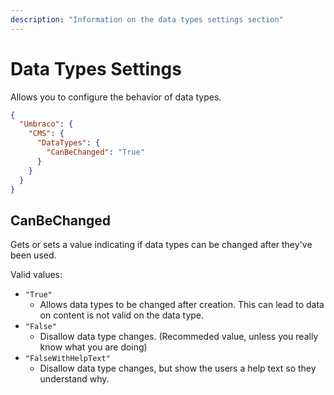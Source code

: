 ```yaml
---
description: "Information on the data types settings section"
---
```


# Data Types Settings

Allows you to configure the behavior of data types.

```json
{
  "Umbraco": {
    "CMS": {
      "DataTypes": {
        "CanBeChanged": "True"
      }
    }
  }
}
```

## CanBeChanged

Gets or sets a value indicating if data types can be changed after they've been used.

Valid values:

- `"True"`
  - Allows data types to be changed after creation. This can lead to data on content is not valid on the data type.
- `"False"`
  - Disallow data type changes. (Recommeded value, unless you really know what you are doing)
- `"FalseWithHelpText"`
  - Disallow data type changes, but show the users a help text so they understand why.
